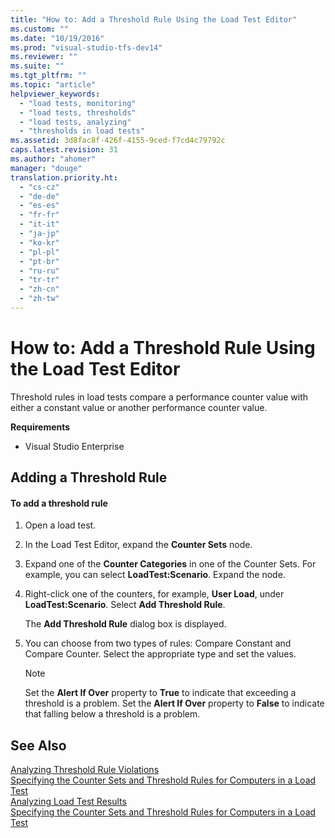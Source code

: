 ```yaml
---
title: "How to: Add a Threshold Rule Using the Load Test Editor"
ms.custom: ""
ms.date: "10/19/2016"
ms.prod: "visual-studio-tfs-dev14"
ms.reviewer: ""
ms.suite: ""
ms.tgt_pltfrm: ""
ms.topic: "article"
helpviewer_keywords: 
  - "load tests, monitoring"
  - "load tests, thresholds"
  - "load tests, analyzing"
  - "thresholds in load tests"
ms.assetid: 3d8fac8f-426f-4155-9ced-f7cd4c79792c
caps.latest.revision: 31
ms.author: "ahomer"
manager: "douge"
translation.priority.ht: 
  - "cs-cz"
  - "de-de"
  - "es-es"
  - "fr-fr"
  - "it-it"
  - "ja-jp"
  - "ko-kr"
  - "pl-pl"
  - "pt-br"
  - "ru-ru"
  - "tr-tr"
  - "zh-cn"
  - "zh-tw"
---
```

# How to: Add a Threshold Rule Using the Load Test Editor
Threshold rules in load tests compare a performance counter value with either a constant value or another performance counter value.  
  
 **Requirements**  
  
-   Visual Studio Enterprise  
  
## Adding a Threshold Rule  
  
#### To add a threshold rule  
  
1.  Open a load test.  
  
2.  In the Load Test Editor, expand the **Counter Sets** node.  
  
3.  Expand one of the **Counter Categories** in one of the Counter Sets. For example, you can select **LoadTest:Scenario**. Expand the node.  
  
4.  Right-click one of the counters, for example, **User Load**, under **LoadTest:Scenario**. Select **Add Threshold Rule**.  
  
     The **Add Threshold Rule** dialog box is displayed.  
  
5.  You can choose from two types of rules: Compare Constant and Compare Counter. Select the appropriate type and set the values.  
  
    > [!NOTE]
    >  Set the **Alert If Over** property to **True** to indicate that exceeding a threshold is a problem. Set the **Alert If Over** property to **False** to indicate that falling below a threshold is a problem.  
  
## See Also  
 [Analyzing Threshold Rule Violations](../test/analyzing-threshold-rule-violations-in-load-tests-using-the-load-test-analyzer.md)   
 [Specifying the Counter Sets and Threshold Rules for Computers in a Load Test](../test/specifying-the-counter-sets-and-threshold-rules-for-computers-in-a-load-test.md)   
 [Analyzing Load Test Results](../test/analyzing-load-test-results-using-the-load-test-analyzer.md)   
 [Specifying the Counter Sets and Threshold Rules for Computers in a Load Test](../test/specifying-the-counter-sets-and-threshold-rules-for-computers-in-a-load-test.md)